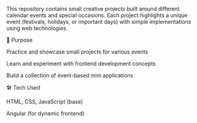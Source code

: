 This repository contains small creative projects built around different calendar events and special occasions. Each project highlights a unique event (festivals, holidays, or important days) with simple implementations using web technologies.

🎯 Purpose

Practice and showcase small projects for various events

Learn and experiment with frontend development concepts

Build a collection of event-based mini applications

🛠 Tech Used

HTML, CSS, JavaScript (base)

Angular (for dynamic frontend)
